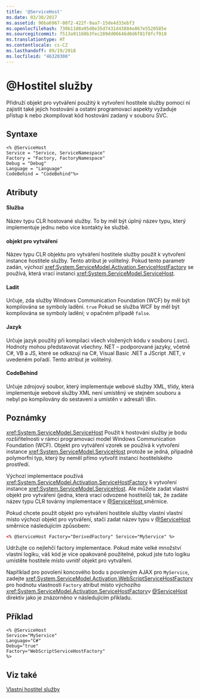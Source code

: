 ```yaml
---
title: '@ServiceHost'
ms.date: 03/30/2017
ms.assetid: 96ba6967-00f2-422f-9aa7-15de4d33ebf3
ms.openlocfilehash: 730b1188a95d0e35d7431d43884e867e5520585e
ms.sourcegitcommit: f513a91160b3fec289dd06646d0d6f81f8fcf910
ms.translationtype: HT
ms.contentlocale: cs-CZ
ms.lasthandoff: 09/19/2018
ms.locfileid: "46320308"
---
```

# <a name="servicehost"></a>\@Hostitel služby
Přidruží objekt pro vytváření použitý k vytvoření hostitele služby pomocí ní zajistit také jejich hostování a ostatní programovací aspekty vyžaduje přístup k nebo zkompilovat kód hostování zadaný v souboru SVC.  
  
## <a name="syntax"></a>Syntaxe  
  
```  
<% @ServiceHost   
Service = "Service, ServiceNamespace"   
Factory = "Factory, FactoryNamespace"  
Debug = "Debug"  
Language = "Language"   
CodeBehind = "CodeBehind"%>  
```  
  
## <a name="attributes"></a>Atributy  
  
#### <a name="service"></a>Služba  
 Název typu CLR hostované služby. To by měl být úplný název typu, který implementuje jednu nebo více kontakty ke službě.  
  
#### <a name="factory"></a>objekt pro vytváření  
 Název typu CLR objektu pro vytváření hostitele služby použít k vytvoření instance hostitele služby. Tento atribut je volitelný. Pokud tento parametr zadán, výchozí <xref:System.ServiceModel.Activation.ServiceHostFactory> se používá, která vrací instanci <xref:System.ServiceModel.ServiceHost>.  
  
#### <a name="debug"></a>Ladit  
 Určuje, zda služby Windows Communication Foundation (WCF) by měl být kompilována se symboly ladění. `true` Pokud se služba WCF by měl být kompilována se symboly ladění; v opačném případě `false`.  
  
#### <a name="language"></a>Jazyk  
 Určuje jazyk použitý při kompilaci všech vložených kódu v souboru (.svc). Hodnoty mohou představovat všechny. NET – podporované jazyky, včetně C#, VB a JS, které se odkazují na C#, Visual Basic .NET a JScript .NET, v uvedeném pořadí. Tento atribut je volitelný.  
  
#### <a name="codebehind"></a>CodeBehind  
 Určuje zdrojový soubor, který implementuje webové služby XML, třídy, která implementuje webové služby XML není umístěný ve stejném souboru a nebyl po kompilovány do sestavení a umístěn v adresáři \Bin.  
  
## <a name="remarks"></a>Poznámky  
 <xref:System.ServiceModel.ServiceHost> Použít k hostování služby je bodu rozšiřitelnosti v rámci programovací model Windows Communication Foundation (WCF). Objekt pro vytváření vzorek se používá k vytvoření instance <xref:System.ServiceModel.ServiceHost> protože se jedná, případně polymorfní typ, který by neměl přímo vytvořit instanci hostitelského prostředí.  
  
 Výchozí implementace používá <xref:System.ServiceModel.Activation.ServiceHostFactory> k vytvoření instance <xref:System.ServiceModel.ServiceHost>. Ale můžete zadat vlastní objekt pro vytváření (jedna, která vrací odvozené hostitelů) tak, že zadáte název typu CLR továrny implementace v [ @ServiceHost ](../../../../../docs/framework/configure-apps/file-schema/wcf-directive/servicehost.md) směrnice.  
  
 Pokud chcete použít objekt pro vytváření hostitele služby vlastní vlastní místo výchozí objekt pro vytváření, stačí zadat název typu v [ @ServiceHost ](../../../../../docs/framework/configure-apps/file-schema/wcf-directive/servicehost.md) směrnice následujícím způsobem:  
  
```xml  
<% @ServiceHost Factory="DerivedFactory" Service="MyService" %>  
```  
  
 Udržujte co nejlehčí factory implementace. Pokud máte velké množství vlastní logiku, váš kód je více opakovaně použitelné, pokud jste tuto logiku umístěte hostitele místo uvnitř objekt pro vytváření.  
  
 Například pro povolení koncového bodu s povoleným AJAX pro `MyService`, zadejte <xref:System.ServiceModel.Activation.WebScriptServiceHostFactory> pro hodnotu vlastnosti `Factory` atribut místo výchozího <xref:System.ServiceModel.Activation.ServiceHostFactory>v [ @ServiceHost ](../../../../../docs/framework/configure-apps/file-schema/wcf-directive/servicehost.md) direktiv jako je znázorněno v následujícím příkladu.  
  
## <a name="example"></a>Příklad  
  
```  
<% @ServiceHost   
Service="MyService"  
Language="C#"  
Debug="true"  
Factory="WebScriptServiceHostFactory"  
%>  
```  
  
## <a name="see-also"></a>Viz také  
 [Vlastní hostitel služby](../../../../../docs/framework/wcf/samples/custom-service-host.md)
